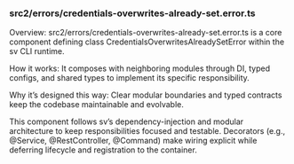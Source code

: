 ### src2/errors/credentials-overwrites-already-set.error.ts

Overview: src2/errors/credentials-overwrites-already-set.error.ts is a core component defining class CredentialsOverwritesAlreadySetError within the sv CLI runtime.

How it works: It composes with neighboring modules through DI, typed configs, and shared types to implement its specific responsibility.

Why it’s designed this way: Clear modular boundaries and typed contracts keep the codebase maintainable and evolvable.

This component follows sv’s dependency-injection and modular architecture to keep responsibilities focused and testable. Decorators (e.g., @Service, @RestController, @Command) make wiring explicit while deferring lifecycle and registration to the container.
